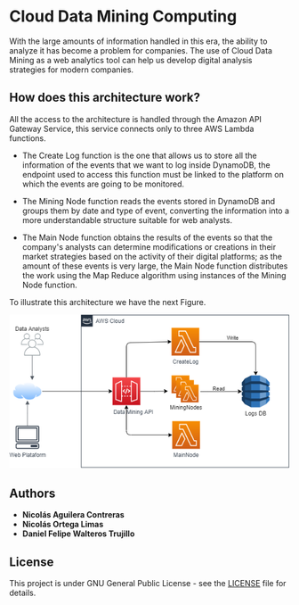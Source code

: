 # Cloud Data Mining Computing

With the large amounts of information handled in this era, the ability to analyze it has become a problem for companies.
The use of Cloud Data Mining as a web analytics tool can help us develop digital analysis strategies for modern companies.

## How does this architecture work? 
All the access to the architecture is handled through the Amazon API Gateway Service, this service connects only to three AWS Lambda functions.

* The Create Log function is the one that allows us to store all the information of the events that we want to log inside DynamoDB, the endpoint used to access this function must be linked to the platform on which the events are going to be monitored.

* The Mining Node function reads the events stored in DynamoDB and groups them by date and type of event, converting the information into a more understandable structure suitable for web analysts.

* The Main Node function obtains the results of the events so that the company's analysts can determine modifications or creations in their market strategies based on the activity of their digital platforms; as the amount of these events is very large, the Main Node function distributes the work using the Map Reduce algorithm using instances of the Mining Node function.

To illustrate this architecture we have the next Figure.

![img1](img/arq.PNG)

## Authors

* **Nicolás Aguilera Contreras** 
* **Nicolás Ortega Limas**
* **Daniel Felipe Walteros Trujillo**

## License

This project is under GNU General Public License - see the [LICENSE](LICENSE) file for details.
